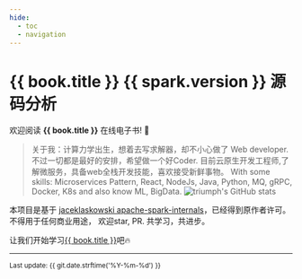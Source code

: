 ```yaml
---
hide:
  - toc
  - navigation
---
```


#  {{ book.title }} {{ spark.version }} 源码分析

欢迎阅读 **{{ book.title }}** 在线电子书! 🤙

> 关于我：计算力学出生，想着去写求解器，却不小心做了 Web developer. 不过一切都是最好的安排，希望做一个好Coder.
目前云原生开发工程师,了解微服务，具备web全栈开发技能，喜欢接受新鲜事物。
With some skills: Microservices Pattern, React, NodeJs, Java, Python, MQ, gRPC, Docker, K8s and also know ML, BigData.
![triumph's GitHub stats](https://github-readme-stats.vercel.app/api?username=xkx9431&show_icons=true&theme=radical)

本项目是基于 [jaceklaskowski apache-spark-internals](https://github.com/japila-books/apache-spark-internals)，已经得到原作者许可。
不得用于任何商业用途， 欢迎star, PR. 共学习，共进步。

让我们开始学习[{{ book.title }}](overview.md)吧🔥

---

<small>Last update: {{ git.date.strftime('%Y-%m-%d') }}</small>
